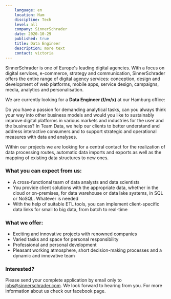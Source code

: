 ```yaml
---
    language: en
    location: Ham
    discipline: Tech
    level: all
    company: SinnerSchrader
    date: 2020-10-29
    published: true
    title: Data Engineer
    description: more text
    contact: victoria
---
```


SinnerSchrader is one of Europe's leading digital agencies. With a focus on digital services, e-commerce, strategy and communication, SinnerSchrader offers the entire range of digital agency services: conception, design and development of web platforms, mobile apps, service design, campaigns, media, analytics and personalisation.

We are currently looking for a **Data Engineer (f/m/x)** at our Hamburg office:

Do you have a passion for demanding analytical tasks, can you always think your way into other business models and would you like to sustainably improve digital platforms in various markets and industries for the user and the business? In Team Data, we help our clients to better understand and address interactive consumers and to support strategic and operational measures with data and analyses.

Within our projects we are looking for a central contact for the realization of data processing routes, automatic data imports and exports as well as the mapping of existing data structures to new ones.

### What you can expect from us:
- A cross-functional team of data analysts and data scientists
- You provide client solutions with the appropriate data, whether in the cloud or on-premises, for data warehouse or data lake systems, in SQL or NoSQL. Whatever is needed
- With the help of suitable ETL tools, you can implement client-specific data links for small to big data, from batch to real-time

### What we offer:
- Exciting and innovative projects with renowned companies
- Varied tasks and space for personal responsibility
- Professional and personal development
- Pleasant working atmosphere, short decision-making processes and a dynamic and innovative team

### Interested?
Please send your complete application by email only to jobs@sinnerschrader.com. We look forward to hearing from you. For more information about us check our facebook page. 

